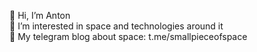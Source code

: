 👋 Hi, I’m Anton <br>
👀 I’m interested in space and technologies around it <br>
🔭 My telegram blog about space: t.me/smallpieceofspace
